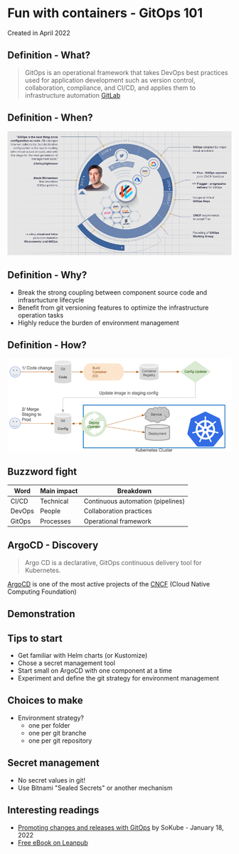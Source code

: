<!--
theme: default
class:
 - invert
headingDivider: 2
paginate: true
-->

<!--
_class:
 - lead
 - invert
-->

# Fun with containers - GitOps 101

Created in April 2022

## Definition - What?

> GitOps is an operational framework that takes DevOps best practices used for application development such as version control, collaboration, compliance, and CI/CD,
and applies them to infrastructure automation [GitLab](https://about.gitlab.com/topics/gitops/)

## Definition - When?

[![Short GitOps Timeline](./img/Short-GitOps-Timeline-Light.png)](https://www.weave.works/technologies/gitops/)

## Definition - Why?

* Break the strong coupling between component source code and infrasrtucture lifecycle
* Benefit from git versioning features to optimize the infrastructure operation tasks
* Highly reduce the burden of environment management

## Definition - How?

[![GitOps CD pipeline by WeaveWorks](./img/weaveworks-gitops_cd_pipeline.jpg)](https://www.weave.works/blog/gitops-high-velocity-cicd-for-kubernetes)

## Buzzword fight

Word | Main impact | Breakdown
---- | ----------- | ---------
CI/CD | Technical | Continuous automation (pipelines)
DevOps | People | Collaboration practices
GitOps | Processes | Operational framework

## ArgoCD - Discovery

> Argo CD is a declarative, GitOps continuous delivery tool for Kubernetes.

[ArgoCD](https://argoproj.github.io/cd/) is one of the most active projects of the [CNCF](https://www.cncf.io/) (Cloud Native Computing Foundation)

## Demonstration

## Tips to start

* Get familiar with Helm charts (or Kustomize)
* Chose a secret management tool
* Start small on ArgoCD with one component at a time
* Experiment and define the git strategy for environment management

## Choices to make

* Environment strategy?
  * one per folder
  * one per git branche
  * one per git repository

## Secret management

* No secret values in git!
* Use Bitnami "Sealed Secrets" or another mechanism

## Interesting readings

* [Promoting changes and releases with GitOps](https://en.sokube.ch/post/promoting-changes-and-releases-with-gitops)
by SoKube - January 18, 2022
* [Free eBook on Leanpub](https://leanpub.com/gitops)
